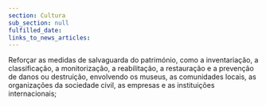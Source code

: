 ```yaml
---
section: Cultura
sub_section: null
fulfilled_date:
links_to_news_articles:
---
```


Reforçar as medidas de salvaguarda do património, como a inventariação, a classificação, a monitorização, a reabilitação, a restauração e a prevenção de danos ou destruição, envolvendo os museus, as comunidades locais, as organizações da sociedade civil, as empresas e as instituições internacionais;